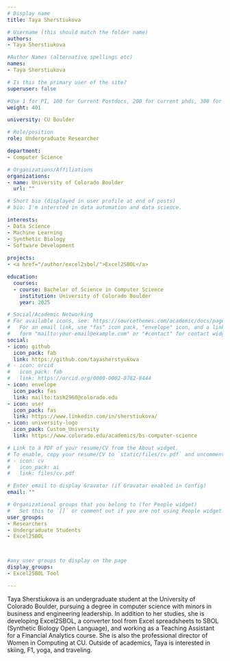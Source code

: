 ```yaml
---
# Display name
title: Taya Sherstiukova

# Username (this should match the folder name)
authors:
- Taya Sherstiukova

#Author Names (alternative spellings etc)
names:
- Taya Sherstiukova

# Is this the primary user of the site?
superuser: false

#Use 1 for PI, 100 for Current Postdocs, 200 for current phds, 300 for current masters, 400 for current undergrads, 800 for alum postdocs, 810 for alum phds, 820 for alum masters, and 830 for alum undergrads, 900 for tools, 1000 for projects
weight: 401

university: CU Boulder

# Role/position
role: Undergraduate Researcher

department:
- Computer Science

# Organizations/Affiliations
organizations:
- name: University of Colorado Boulder
  url: ""

# Short bio (displayed in user profile at end of posts)
# bio: I'm intersted in data automation and data science.

interests:
- Data Science
- Machine Learning
- Synthetic Biology
- Software Development
  
projects:
- <a href="/author/excel2sbol/">Excel2SBOL</a>

education:
  courses:
  - course: Bachelor of Science in Computer Science 
    institution: University of Colorado Boulder
    year: 2025

# Social/Academic Networking
# For available icons, see: https://sourcethemes.com/academic/docs/page-builder/#icons
#   For an email link, use "fas" icon pack, "envelope" icon, and a link in the
#   form "mailto:your-email@example.com" or "#contact" for contact widget.
social:
- icon: github
  icon_pack: fab
  link: https://github.com/tayasherstyukova
# - icon: orcid
#   icon_pack: fab
#   link: https://orcid.org/0000-0002-8762-8444
- icon: envelope
  icon_pack: fas
  link: mailto:tash2960@colorado.edu
- icon: user
  icon_pack: fas
  link: https://www.linkedin.com/in/sherstiukova/
- icon: university-logo
  icon_pack: Custom_University
  link: https://www.colorado.edu/academics/bs-computer-science

# Link to a PDF of your resume/CV from the About widget.
# To enable, copy your resume/CV to `static/files/cv.pdf` and uncomment the lines below.
# - icon: cv
#   icon_pack: ai
#   link: files/cv.pdf

# Enter email to display Gravatar (if Gravatar enabled in Config)
email: ""

# Organizational groups that you belong to (for People widget)
#   Set this to `[]` or comment out if you are not using People widget.
user_groups:
- Researchers
- Undergraduate Students
- Excel2SBOL



#any user groups to display on the page
display_groups:
- Excel2SBOL Tool

---
```

Taya Sherstiukova is an undergraduate student at the University of Colorado Boulder, pursuing a degree in computer science with minors in business and engineering leadership. In addition to her studies, she is developing Excel2SBOL, a converter tool from Excel spreadsheets to SBOL (Synthetic Biology Open Language), and working as a Teaching Assistant for a Financial Analytics course. She is also the professional director of Women in Computing at CU. Outside of academics, Taya is interested in skiing, F1, yoga, and traveling.
